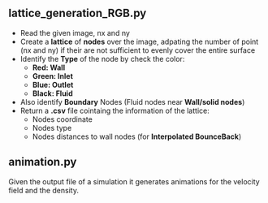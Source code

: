 ## lattice_generation_RGB.py
- Read the given image, nx and ny
- Create a **lattice** of **nodes** over the image, adpating the number of point (nx and ny) if their are not sufficient to evenly cover the entire surface
- Identify the **Type** of the node by check the color:
  - **Red: Wall**
  - **Green: Inlet**
  - **Blue: Outlet**
  - **Black: Fluid**
- Also identify **Boundary** Nodes (Fluid nodes near **Wall/solid nodes**)
- Return a **.csv** file cointaing the information of the lattice:
  - Nodes coordinate
  - Nodes type
  - Nodes distances to wall nodes (for **Interpolated BounceBack**)


## animation.py
Given the output file of a simulation it generates animations for the velocity field and the density.